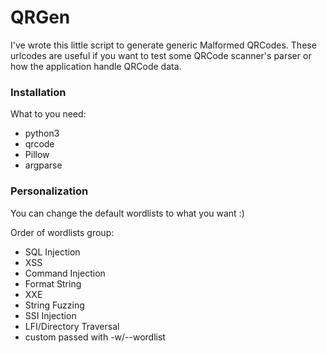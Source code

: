 # QRGen

I've wrote this little script to generate generic Malformed QRCodes.
These urlcodes are useful if you want to test some QRCode scanner's parser or how the application handle QRCode data.

### Installation
What to you need:
- python3
- qrcode
- Pillow
- argparse

### Personalization
You can change the default wordlists to what you want :)

Order of wordlists group:
- SQL Injection
- XSS
- Command Injection
- Format String
- XXE
- String Fuzzing
- SSI Injection
- LFI/Directory Traversal
- custom passed with -w/--wordlist

